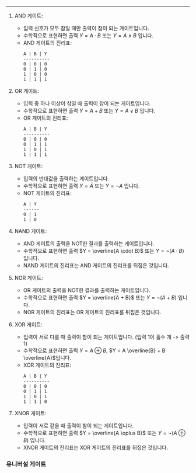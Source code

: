 
---

1. AND 게이트:
   - 입력 신호가 모두 참일 때만 출력이 참이 되는 게이트입니다.
   - 수학적으로 표현하면 출력 $Y = A \cdot B$ 또는 $Y = A \land B$ 입니다.
   - AND 게이트의 진리표:
     ```
     A | B | Y
     ----------
     0 | 0 | 0
     0 | 1 | 0
     1 | 0 | 0
     1 | 1 | 1
     ```

2. OR 게이트:
   - 입력 중 하나 이상이 참일 때 출력이 참이 되는 게이트입니다.
   - 수학적으로 표현하면 출력 $Y = A + B$ 또는 $Y = A \lor B$ 입니다.
   - OR 게이트의 진리표:
     ```
     A | B | Y
     ----------
     0 | 0 | 0
     0 | 1 | 1
     1 | 0 | 1
     1 | 1 | 1
     ```

3. NOT 게이트:
   - 입력의 반대값을 출력하는 게이트입니다.
   - 수학적으로 표현하면 출력 $Y = \bar{A}$ 또는 $Y = \lnot A$ 입니다.
   - NOT 게이트의 진리표:
     ```
     A | Y
     ------
     0 | 1
     1 | 0
     ```

4. NAND 게이트:
   - AND 게이트의 출력을 NOT한 결과를 출력하는 게이트입니다.
   - 수학적으로 표현하면 출력 $Y = \overline{A \cdot B}$ 또는 $Y = \lnot(A \cdot B)$ 입니다.
   - NAND 게이트의 진리표는 AND 게이트의 진리표를 뒤집은 것입니다.

5. NOR 게이트:
   - OR 게이트의 출력을 NOT한 결과를 출력하는 게이트입니다.
   - 수학적으로 표현하면 출력 $Y = \overline{A + B}$ 또는 $Y = \lnot(A + B)$ 입니다.
   - NOR 게이트의 진리표는 OR 게이트의 진리표를 뒤집은 것입니다.

6. XOR 게이트:
   - 입력이 서로 다를 때 출력이 참이 되는 게이트입니다. (입력 1이 홀수 개 -> 출력 1)
   - 수학적으로 표현하면 출력 $Y = A \oplus B$,  $Y = A \overline{B} + B \overline{A}$입니다.
   - XOR 게이트의 진리표:
     ```
     A | B | Y
     ----------
     0 | 0 | 0
     0 | 1 | 1
     1 | 0 | 1
     1 | 1 | 0
     ```

7. XNOR 게이트:
   - 입력이 서로 같을 때 출력이 참이 되는 게이트입니다.
   - 수학적으로 표현하면 출력 $Y = \overline{A \oplus B}$ 또는 $Y = \lnot(A \oplus B)$ 입니다.
   - XNOR 게이트의 진리표는 XOR 게이트의 진리표를 뒤집은 것입니다.
### 유니버설 게이트



